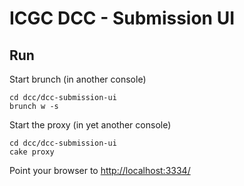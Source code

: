 ICGC DCC - Submission UI
===

Run
---

Start brunch (in another console)

	cd dcc/dcc-submission-ui
	brunch w -s

Start the proxy (in yet another console)

	cd dcc/dcc-submission-ui
	cake proxy

Point your browser to [http://localhost:3334/](http://localhost:3334/)
